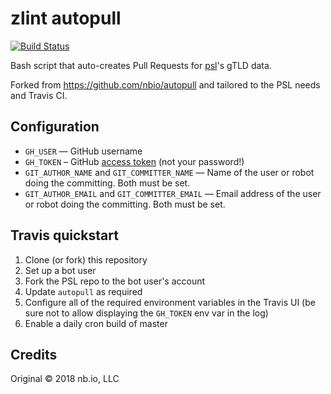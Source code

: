 # zlint autopull

[![Build Status](https://travis-ci.com/cpu/zlint-autopull.svg?branch=master)](https://travis-ci.com/cpu/zlint-autopull)

Bash script that auto-creates Pull Requests for
[psl](https://github.com/publicsuffix/list)'s gTLD data.

Forked from https://github.com/nbio/autopull and tailored to the PSL needs and
Travis CI.

## Configuration

- `GH_USER` — GitHub username
- `GH_TOKEN` – GitHub [access token](https://help.github.com/articles/creating-an-access-token-for-command-line-use/) (not your password!)
- `GIT_AUTHOR_NAME` and `GIT_COMMITTER_NAME` — Name of the user or robot doing the committing. Both must be set.
- `GIT_AUTHOR_EMAIL` and `GIT_COMMITTER_EMAIL` — Email address of the user or robot doing the committing. Both must be set.

## Travis quickstart

1. Clone (or fork) this repository
1. Set up a bot user
1. Fork the PSL repo to the bot user's account
1. Update `autopull` as required
1. Configure all of the required environment variables in the Travis UI (be sure
   not to allow displaying the `GH_TOKEN` env var in the log)
1. Enable a daily cron build of master

## Credits

Original © 2018 nb.io, LLC
